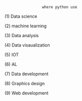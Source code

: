                      where python use 

(1) Data science 

(2) machine learning

(3) Data analysis 

(4) Data  visaualization 

(5) IOT

(6) AL 

(7) Data development 

(8) Graphics design 

(9) Web development 